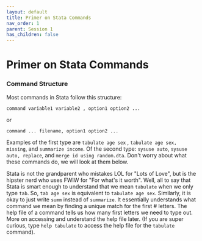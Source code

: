 ```yaml
---
layout: default
title: Primer on Stata Commands
nav_order: 1
parent: Session 1
has_children: false
---
```


# Primer on Stata Commands

### Command Structure 

Most commands in Stata follow this structure:

```
command variable1 variable2 , option1 option2 ...
```

or 

```
command ... filename, option1 option2 ...
```

Examples of the first type are ``tabulate age sex`` , ``tabulate age sex, missing``, and ``summarize income``. Of the second type: ``sysuse auto``, ``sysuse auto, replace``, and ``merge id using random.dta``. Don't worry about what these commands do, we will look at them below.

Stata is not the grandparent who mistakes LOL for "Lots of Love", but is the hipster nerd who uses FWIW for "For what's it worth". Well, all to say that Stata is smart enough to understand that we mean ``tabulate`` when we only type ``tab``. So, ``tab age sex`` is equivalent to ``tabulate age sex``. Similarly, it is okay to just write ``summ`` instead of ``summarize``. It essentially understands what command we mean by finding a unique match for the first # letters. The help file of a command tells us how many first letters we need to type out. More on accessing and understand the help file later. (If you are super curious, type ``help tabulate`` to access the help file for the ``tabulate`` command). 
